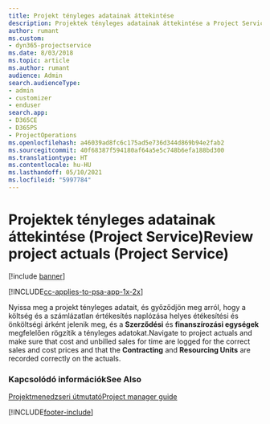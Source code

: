 ```yaml
---
title: Projekt tényleges adatainak áttekintése
description: Projektek tényleges adatainak áttekintése a Project Service szolgáltatásban
author: rumant
ms.custom:
- dyn365-projectservice
ms.date: 8/03/2018
ms.topic: article
ms.author: rumant
audience: Admin
search.audienceType:
- admin
- customizer
- enduser
search.app:
- D365CE
- D365PS
- ProjectOperations
ms.openlocfilehash: a46039ad8fc6c175ad5e736d344d869b94e2fab2
ms.sourcegitcommit: 40f68387f594180af64a5e5c748b6efa188bd300
ms.translationtype: HT
ms.contentlocale: hu-HU
ms.lasthandoff: 05/10/2021
ms.locfileid: "5997784"
---
```

# <a name="review-project-actuals-project-service"></a><span data-ttu-id="8c1f1-103">Projektek tényleges adatainak áttekintése (Project Service)</span><span class="sxs-lookup"><span data-stu-id="8c1f1-103">Review project actuals (Project Service)</span></span>

[!include [banner](../includes/psa-now-project-operations.md)]

[!INCLUDE[cc-applies-to-psa-app-1x-2x](../includes/cc-applies-to-psa-app-1x-2x.md)]

<span data-ttu-id="8c1f1-104">Nyissa meg a projekt tényleges adatait, és győződjön meg arról, hogy a költség és a számlázatlan értékesítés naplózása helyes étékesítési és önköltségi árként jelenik meg, és a **Szerződési** és **finanszírozási egységek** megfelelően rögzítik a tényleges adatokat.</span><span class="sxs-lookup"><span data-stu-id="8c1f1-104">Navigate to project actuals and make sure that cost and unbilled sales for time are logged for the correct sales and cost prices and that the **Contracting** and **Resourcing Units** are recorded correctly on the actuals.</span></span>  
  
### <a name="see-also"></a><span data-ttu-id="8c1f1-105">Kapcsolódó információk</span><span class="sxs-lookup"><span data-stu-id="8c1f1-105">See Also</span></span>  
 [<span data-ttu-id="8c1f1-106">Projektmenedzseri útmutató</span><span class="sxs-lookup"><span data-stu-id="8c1f1-106">Project manager guide</span></span>](../psa/project-manager-guide.md)


[!INCLUDE[footer-include](../includes/footer-banner.md)]
